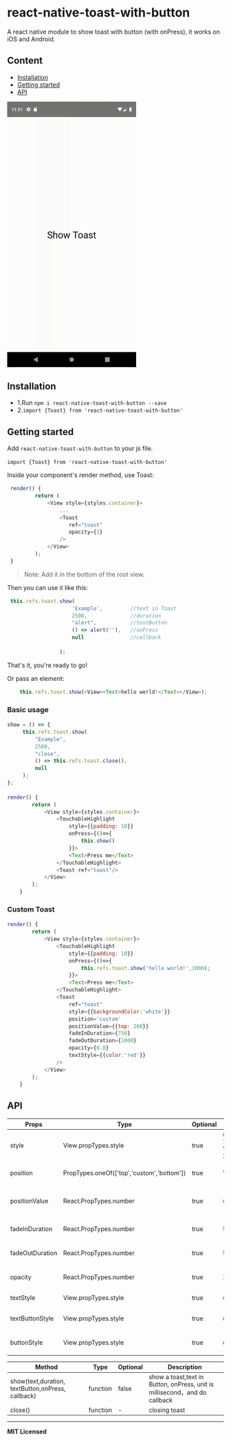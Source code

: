 # react-native-toast-with-button
A react native module to show toast with button (with onPress), it works on iOS and Android.

## Content

- [Installation](#installation)
- [Getting started](#getting-started)
- [API](#api)

<img src="https://raw.githubusercontent.com/Byvan/sources/master/Toast.gif" width="300">

## Installation

* 1.Run `npm i react-native-toast-with-button --save`
* 2.`import {Toast} from 'react-native-toast-with-button'`    

## Getting started  

Add `react-native-toast-with-button` to your js file.   

`import {Toast} from 'react-native-toast-with-button'`  

Inside your component's render method, use Toast:   

```javascript
 render() {
         return (
             <View style={styles.container}>
                 ...
                 <Toast 
                    ref="toast"
                    opacity={1}
                 />
             </View>
         );
 }
```

>Note:  Add it in the bottom of the root view.

Then you can use it like this:   

```javascript
 this.refs.toast.show(
                     'Example',         //text in Toast
                     2500,              //duration
                     "alert",           //textButton
                     () => alert(''),   //onPress  
                     null               //callback
                     
                 );
```

That's it, you're ready to go!  

Or pass an element:
```javascript
    this.refs.toast.show(<View><Text>hello world!</Text></View>);
```


### Basic usage  

```javascript
show = () => {
     this.refs.toast.show(
         "Example", 
         2500,  
         "close",                       
         () => this.refs.toast.close(),
         null                           
     );
};

render() {
        return (
            <View style={styles.container}>
                <TouchableHighlight
                    style={{padding: 10}}
                    onPress={()=>{
                        this.show()
                    }}>
                    <Text>Press me</Text>
                </TouchableHighlight>
                <Toast ref="toast"/>
            </View>
        );
    }
```

### Custom Toast   

```javascript
render() {
        return (
            <View style={styles.container}>
                <TouchableHighlight
                    style={{padding: 10}}
                    onPress={()=>{
                        this.refs.toast.show('hello world!',1000);
                    }}>
                    <Text>Press me</Text>
                </TouchableHighlight>
                <Toast
                    ref="toast"
                    style={{backgroundColor:'white'}}
                    position='custom' 
                    positionValue={{top: 200}}
                    fadeInDuration={750}
                    fadeOutDuration={1000}
                    opacity={0.8}
                    textStyle={{color:'red'}}
                />
            </View>
        );
    }
```

## API


Props              | Type     | Optional | Default     | Description
----------------- | -------- | -------- | ----------- | -----------
style  | View.propTypes.style  | true | {backgroundColor: 'black',flex: 1,flexDirection:"row",justifyContent: "space-between",padding: 20,width: "100%"}  |   Custom style toast
position |  PropTypes.oneOf(['top','custom','bottom']) |true | 'bottom'  | Custom toast position
positionValue  | React.PropTypes.number  | true | {bottom: 0}  |   Custom toast position value
fadeInDuration  | React.PropTypes.number  | true | 500  |   Custom toast show duration
fadeOutDuration  | React.PropTypes.number  | true | 500  |   Custom toast close duration
opacity  | React.PropTypes.number  | true | 1  |   Custom toast opacity
textStyle  | View.propTypes.style  | true | {color:'white'}  |   Custom style text
textButtonStyle  | View.propTypes.style  | true | {color: 'white', width: "auto"}  |   Custom style text in Button
buttonStyle  | View.propTypes.style  | true | {}  |   Custom style text in Button




Method   |  Type     | Optional | Description
----------------- | -------- | -------- | -----------
show(text,duration, textButton,onPress, callback)   | function | false | show a toast,text in Button, onPress, unit is millisecond，and do callback
close()  |   function  |  -   |   closing toast    


---

**MIT Licensed**
